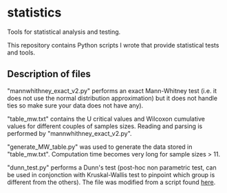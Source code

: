 # statistics
Tools for statistical analysis and testing.

This repository contains Python scripts I wrote that provide statistical tests and tools.

## Description of files
"mannwhithney_exact_v2.py" performs an exact Mann-Whitney test (i.e. it does not use the normal distribution approximation) but it
does not handle ties so make sure your data does not have any).

"table_mw.txt" contains the U critical values and Wilcoxon cumulative values for different couples of samples sizes. Reading and
parsing is performed by "mannwhithney_exact_v2.py".

"generate_MW_table.py" was used to generate the data stored in "table_mw.txt". Computation time becomes very long for sample
sizes > 11.

"dunn_test.py" performs a Dunn's test (post-hoc non parametric test, can be used in conjonction with Kruskal-Wallis test to pinpoint which group is different from the others). The file was modified from a script found [here](https://gist.github.com/ricardoV94).
